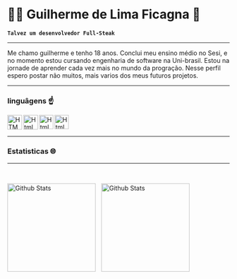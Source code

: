 # 👨‍💻 Guilherme de Lima Ficagna 🍻

**`Talvez um desenvolvedor Full-Steak`**

---

Me chamo guilherme e tenho 18 anos. Conclui meu ensino médio no Sesi, e no momento estou cursando engenharia de software na Uni-brasil. Estou na jornade de aprender cada vez mais no mundo da progração. Nesse perfil espero postar não muitos, mais varios dos meus futuros projetos.

---

### linguâgens ☝️

<img
    align="left"
    alt="HTML"
    title="HTML"
    width=33px
    style="padding-rigth: 10px;"
    src="https://cdn.jsdelivr.net/gh/devicons/devicon@latest/icons/python/python-original-wordmark.svg" 
/>

<img
    align="left"
    title="Html"
    width=33px
    style="padding-rigth: 10px;"
    src="https://cdn.jsdelivr.net/gh/devicons/devicon@latest/icons/java/java-original-wordmark.svg"   
/>

<img
    align="left"
    title="Html"
    width=32px
    style="padding-rigth: 10px;"
    src="https://cdn.jsdelivr.net/gh/devicons/devicon@latest/icons/html5/html5-original-wordmark.svg" 
/>

<img
    align="left"
    title="Html"
    width=32px
    style="padding-rigth: 10px;"
    src="https://cdn.jsdelivr.net/gh/devicons/devicon@latest/icons/css3/css3-original-wordmark.svg" 
/>
          
<br/>
<br/>

---

### Estatisticas 🌐

---

<br/>

<img 
    align="left"
    alt="Github Stats"
    height="200"
    style="padding-right: 10px;"
    src="https://github-readme-stats.vercel.app/api?username=GuilhermeLimaFicagna&show_icons=true&theme=tokyonight&include_all_commits=true&locale=pt-br"
/>

<img 
    align="left"
    alt="Github Stats"
    height="200"
    style="padding-right: 10px;"
    src="https://github-readme-stats.vercel.app/api/top-langs/?username=GuilhermeLimaFicagna&theme=tokyonight&layout=compact&custom_title=Tecnologias&langs_count=4"
/>
